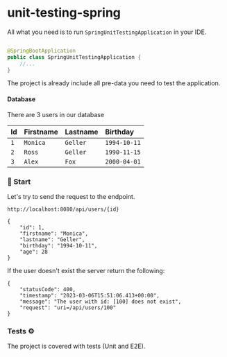 # unit-testing-spring

All what you need is to run `SpringUnitTestingApplication` in your IDE.

```java

@SpringBootApplication
public class SpringUnitTestingApplication {
    //...
}
```

The project is already include all pre-data you need to test the application.

#### Database

There are 3 users in our database

| Id  | Firstname | Lastname | Birthday             | 
|:----|:----------|:---------|:---------------------|
| `1` | `Monica`  | `Geller` | `1994-10-11`         | 
| `2` | `Ross`    | `Geller` | `1990-11-15`         |      
| `3` | `Alex`    | `Fox`    | `2000-04-01`         |      

### 🌿 Start

Let's try to send the request to the endpoint.

`http://localhost:8080/api/users/{id}`

```
{
    "id": 1,
    "firstname": "Monica",
    "lastname": "Geller",
    "birthday": "1994-10-11",
    "age": 28
}
```

If the user doesn't exist the server return the following: 

```
{
    "statusCode": 400,
    "timestamp": "2023-03-06T15:51:06.413+00:00",
    "message": "The user with id: [100] does not exist",
    "request": "uri=/api/users/100"
}
```
### Tests ⚙️

The project is covered with tests (Unit and E2E).